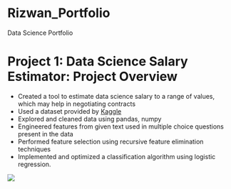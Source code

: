 # Rizwan_Portfolio
Data Science Portfolio
# Project 1: Data Science Salary Estimator: Project Overview
* Created a tool to estimate data science salary to a range of values, which may help in negotiating contracts
* Used a dataset provided by [Kaggle](https://www.kaggle.com/c/kaggle-survey-2019/data)
* Explored and cleaned data using pandas, numpy
* Engineered features from given text used in multiple choice questions present in the data
* Performed feature selection using recursive feature elimination techniques
* Implemented and optimized a classification algorithm using logistic regression.

![](https://github.com/Alliriz/Rizwan_Portfolio/blob/main/Images/Salary-Experience.png)
